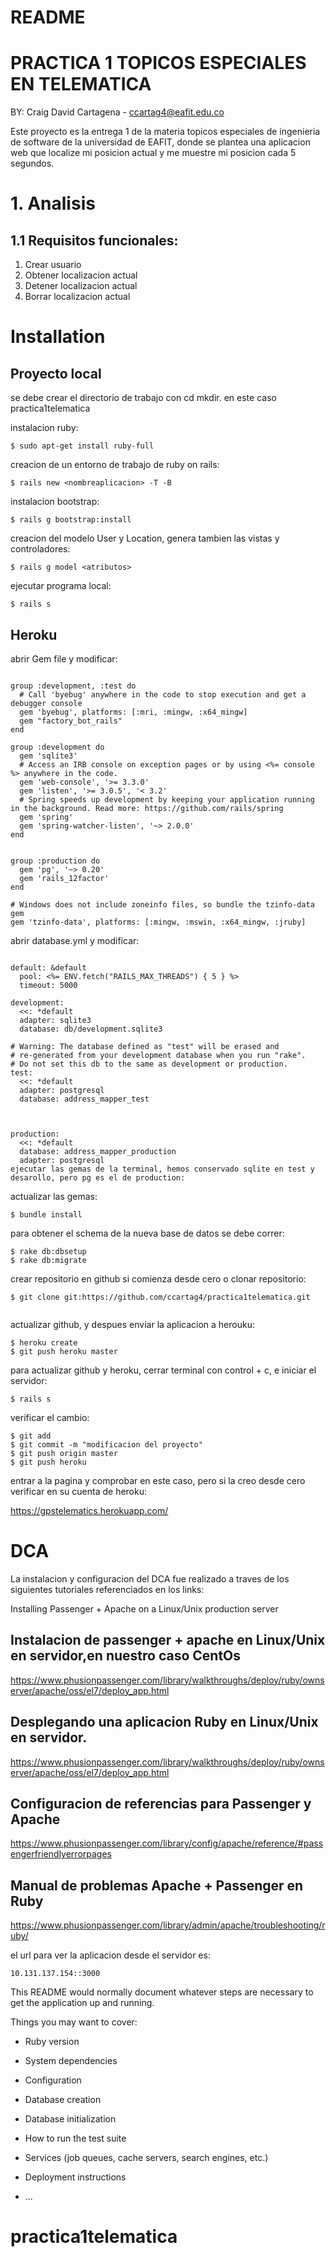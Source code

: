 # README


# PRACTICA 1 TOPICOS ESPECIALES EN TELEMATICA

BY: Craig David Cartagena - ccartag4@eafit.edu.co

Este proyecto es la entrega 1 de la materia topicos especiales de ingenieria de software de la universidad de EAFIT, donde se plantea una aplicacion web que localize mi posicion actual y me muestre mi posicion cada 5 segundos.

# 1. Analisis

## 1.1 Requisitos funcionales:

1. Crear usuario
2. Obtener localizacion actual
3. Detener localizacion actual
4. Borrar localizacion actual

# Installation

## Proyecto local

se debe crear el directorio de trabajo con cd mkdir. en este caso practica1telematica

instalacion ruby:

```
$ sudo apt-get install ruby-full
```

creacion de un entorno de trabajo de ruby on rails: 

```
$ rails new <nombreaplicacion> -T -B
```

instalacion bootstrap: 

```
$ rails g bootstrap:install
```

creacion del modelo User y Location, genera tambien las vistas y controladores: 

```
$ rails g model <atributos>
```

ejecutar programa local: 

```
$ rails s
```

## Heroku

abrir Gem file y modificar:

```

group :development, :test do
  # Call 'byebug' anywhere in the code to stop execution and get a debugger console
  gem 'byebug', platforms: [:mri, :mingw, :x64_mingw]
  gem "factory_bot_rails"
end

group :development do
  gem 'sqlite3'
  # Access an IRB console on exception pages or by using <%= console %> anywhere in the code.
  gem 'web-console', '>= 3.3.0'
  gem 'listen', '>= 3.0.5', '< 3.2'
  # Spring speeds up development by keeping your application running in the background. Read more: https://github.com/rails/spring
  gem 'spring'
  gem 'spring-watcher-listen', '~> 2.0.0'
end


group :production do
  gem 'pg', '~> 0.20'
  gem 'rails_12factor'
end

# Windows does not include zoneinfo files, so bundle the tzinfo-data gem
gem 'tzinfo-data', platforms: [:mingw, :mswin, :x64_mingw, :jruby]

```

abrir database.yml y modificar:

```

default: &default
  pool: <%= ENV.fetch("RAILS_MAX_THREADS") { 5 } %>
  timeout: 5000

development:
  <<: *default
  adapter: sqlite3
  database: db/development.sqlite3

# Warning: The database defined as "test" will be erased and
# re-generated from your development database when you run "rake".
# Do not set this db to the same as development or production.
test:
  <<: *default
  adapter: postgresql
  database: address_mapper_test
  


production:
  <<: *default
  database: address_mapper_production
  adapter: postgresql
ejecutar las gemas de la terminal, hemos conservado sqlite en test y desarollo, pero pg es el de production:
```
actualizar las gemas:

```
$ bundle install
```

para obtener el schema de la nueva base de datos se debe correr:

```
$ rake db:dbsetup
$ rake db:migrate
```
crear repositorio en github si comienza desde cero o clonar repositorio:

```
$ git clone git:https://github.com/ccartag4/practica1telematica.git


```
actualizar github, y despues enviar la aplicacion a herouku:

```
$ heroku create
$ git push heroku master
```

para actualizar github y heroku, cerrar terminal con control + c, e iniciar el servidor:

```
$ rails s
```

verificar el cambio:

```
$ git add
$ git commit -m "modificacion del proyecto"
$ git push origin master
$ git push heroku
```

entrar a la pagina y comprobar en este caso, pero si la creo desde cero verificar en su cuenta de heroku: 

https://gpstelematics.herokuapp.com/ 

# DCA

La instalacion y configuracion del DCA fue realizado a traves de los siguientes tutoriales referenciados en los links:

Installing Passenger + Apache on a Linux/Unix production server

## Instalacion de passenger + apache en Linux/Unix en servidor,en nuestro caso CentOs

https://www.phusionpassenger.com/library/walkthroughs/deploy/ruby/ownserver/apache/oss/el7/deploy_app.html

## Desplegando una aplicacion Ruby en Linux/Unix en servidor.

https://www.phusionpassenger.com/library/walkthroughs/deploy/ruby/ownserver/apache/oss/el7/deploy_app.html

## Configuracion de referencias para Passenger y Apache

https://www.phusionpassenger.com/library/config/apache/reference/#passengerfriendlyerrorpages

## Manual de problemas Apache + Passenger en Ruby

https://www.phusionpassenger.com/library/admin/apache/troubleshooting/ruby/

el url para ver la aplicacion desde el servidor es:


```
10.131.137.154::3000

```















This README would normally document whatever steps are necessary to get the
application up and running.

Things you may want to cover:

* Ruby version

* System dependencies

* Configuration

* Database creation

* Database initialization

* How to run the test suite

* Services (job queues, cache servers, search engines, etc.)

* Deployment instructions

* ...
# practica1telematica
